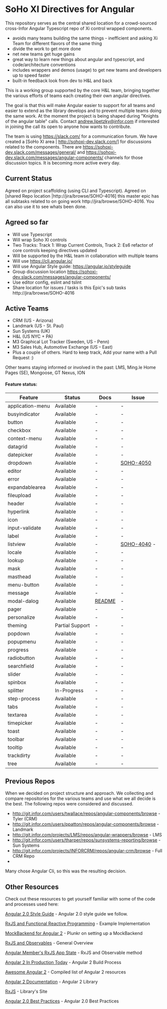
# SoHo XI Directives for Angular

This repository serves as the central shared location for a crowd-sourced cross-Infor Angular Typescript repo of Xi control wrapped components.

  - avoids many teams building the same things - inefficient and asking Xi Team for different flavors of the same thing
  - divide the work to get more done
  - net new teams get huge gains
  - great way to learn new things about angular and typescript, and code/architecture conventions
  - includes wrappers and demos (usage) to get new teams and developers up to speed faster
  - built-in feedback look from dev to H&L and back

This is a working group supported by the core H&L team,  bringing together the various efforts of teams each creating their own angular directives.

The goal is that this will make Angular easier to support for all teams and easier to extend as the library develops and to prevent multiple teams doing the same work. At the moment the project is being shaped during "Knights of the angular table" calls. Contact andrew.lipetzky@infor.com if interested in joining the call its open to anyone how wants to contribute.

The team is using https://slack.com/ for a communication forum.  We have created a [SoHo XI area | http://sohoxi-dev.slack.com/] for discussions related to the components.  There are https://sohoxi-dev.slack.com/messages/general/ and https://sohoxi-dev.slack.com/messages/angular-components/ channels for those discussion topics.  It is becoming more active every day.

## Current Status

Agreed on project scaffolding (using CLI and Typescript). Agreed on [shared Repo location |http://jira/browse/SOHO-4016] this master epic has all subtasks related to on going work
http://jira/browse/SOHO-4016. You can also use it to see whats been done.

## Agreed so far
* Will use Typescript
* Will wrap Soho XI controls
* Two Tracks: Track 1: Wrap Current Controls, Track 2: Es6 refactor of core controls keeping directives updated
* Will be supported by the H&L team in collaboration with multiple teams
* Will use https://cli.angular.io/
* Will use Angular Style guide: https://angular.io/styleguide
* Group discussion location https://sohoxi-dev.slack.com/messages/angular-components/
* Use editor config, eslint and tslint
* Share location for issues / tasks is this Epic's sub tasks http://jira/browse/SOHO-4016

## Active Teams

* CRM (US - Arizona)
* Landmark (US - St. Paul)
* Sun Systems (UK)
* H&L (US NYC + PA)
* M3 Graphical Lot Tracker (Sweden, US - Penn)
* M3 Sales Hub, Automotive Exchange (US – East)
* Plus a couple of others.  Hard to keep track, Add your name with a Pull Request :)

Other teams staying informed or involved in the past: LMS, Ming.le Home Pages (SE), Mongoose, GT Nexus, ION

#### Feature status:

| Feature          | Status                              | Docs         | Issue          |
|------------------|-------------------------------------|--------------|----------------|
| application-menu |                           Available |            - |              - |
| busyindicator    |                           Available |            - |              - |
| button           |                           Available |            - |              - |
| checkbox         |                           Available |            - |              - |
| context-menu     |                           Available |            - |              - |
| datagrid         |                           Available |            - |              - |
| datepicker       |                           Available |            - |              - |
| dropdown         |                           Available |            - | [SOHO-4050][#4050] |
| editor           |                           Available |            - |              - |
| error            |                           Available |            - |              - |
| expandablearea   |                           Available |            - |              - |
| fileupload       |                           Available |            - |              - |
| header           |                           Available |            - |              - |
| hyperlink        |                           Available |            - |              - |
| icon             |                           Available |            - |              - |
| input-validate   |                           Available |            - |              - |
| label            |                           Available |            - |              - |
| listview         |                           Available |            - | [SOHO-4040][#4040] - |
| locale           |                           Available |            - |              - |
| lookup           |                           Available |            - |              - |
| mask             |                           Available |            - |              - |
| masthead         |                           Available |            - |              - |
| menu-button      |                           Available |            - |              - |
| message          |                           Available |           -  |              - |
| modal-dalog      |                           Available | [README][1]  |              - |
| pager            |                           Available |           -  |              - |
| personalize      |                           Available |           -  |              - |
| theming          |                     Partial Support |           -  |              - |
| popdown          |                           Available |           -  |              - |
| popupmenu        |                           Available |           -  |              - |
| progress         |                           Available |           -  |              - |
| radiobutton      |                           Available |           -  |              - |
| searchfield      |                           Available |           -  |              - |
| slider           |                           Available |           -  |              - |
| spinbox          |                           Available |           -  |              - |
| splitter         |                         In-Progress |           -  |              - |
| step-process     |                           Available |           -  |              - |
| tabs             |                           Available |           -  |              - |
| textarea         |                           Available |           -  |              - |
| timepicker       |                           Available |           -  |              - |
| toast            |                           Available |           -  |              - |
| toolbar          |                           Available |           -  |              - |
| tooltip          |                           Available |           -  |              - |
| trackdirty       |                           Available |           -  |              - |
| tree             |                           Available |           -  |              - |


[1]: http://git.infor.com/projects/SOHO/repos/angular-components/browse/src/soho/modal-dialog/README.md
[#4050]: http://jira/browse/SOHO-4050
[#4040]: http://jira/browse/SOHO-4040
[#4097]: http://jira/browse/SOHO-4097

## Previous Repos

When we decided on project structure and approach. We collecting and compare repositories for the various teams and use what we all decide is the best. The following repos were considered and discussed.

* http://git.infor.com/users/twallace/repos/angular-components/browse - Tyler (CRM)
* http://git.infor.com/users/ppatton/repos/angular-components/browse - Landmark
* http://git.infor.com/projects/LMS/repos/angular-wrappers/browse - LMS
* http://git.infor.com/users/tharper/repos/sunsystems-reporting/browse - Sun Systems
* http://git.infor.com/projects/INFORCRM/repos/angular-crm/browse - Full CRM Repo
*
Many chose Angular Cli, so this was the resulting decision.

## Other Resources

Check out these resources to get yourself familiar with some of the code and processes used here:

[Angular 2.0 Style Guide]( https://github.com/johnpapa/angular-styleguide/blob/master/a2/README.md) - Angular 2.0 style guide we follow.

[RxJS and Functional Reactive Programming](http://blog.jhades.org/angular-2-application-architecture-building-applications-using-rxjs-and-functional-reactive-programming-vs-redux/) - Example Implementation

[MockBackend for Angular 2](http://plnkr.co/edit/7LWALD?p=preview) - Plunkr on setting up a MockBackend

[RxJS and Observables](http://blog.jhades.org/functional-reactive-programming-for-angular-2-developers-rxjs-and-observables/) - General Overview

[Angular Member's RxJS App State](http://victorsavkin.com/post/137821436516/managing-state-in-angular-2-applications) - RxJS and Observable method

[Angular 2 In Production Today](http://blog.jhades.org/how-to-run-angular-2-in-production-today/) - Angular 2 Build Process

[Awesome Angular 2](https://www.npmjs.com/package/awesome-angular2) - Compiled list of Angular 2 resources

[Angular 2 Documentation](https://angular.io/docs/ts/latest/) - Angular 2 Library

[RxJS](http://reactivex.io/) - Library's Site

[Angular 2.0 Best Practices]( https://blog.budacode.com/2016/06/27/angular-2-best-practises/?utm_source=hackernews&utm_medium=social&utm_campaign=angular2-best-practises) - Angular 2.0 Best Practices
